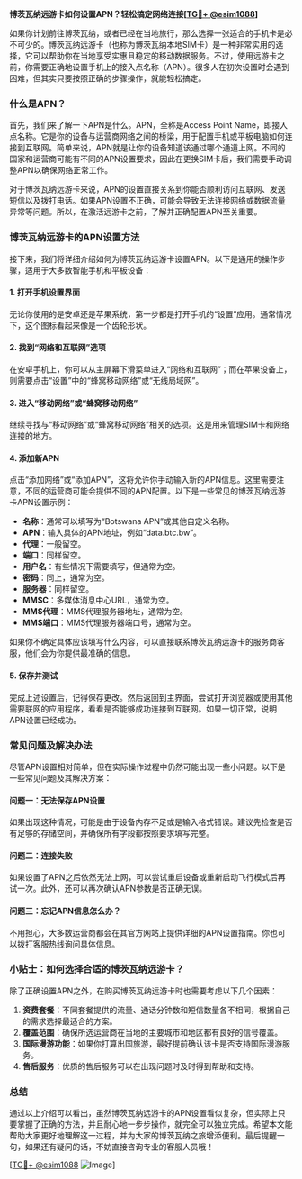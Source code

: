 **博茨瓦纳远游卡如何设置APN？轻松搞定网络连接[[TG💪+ @esim1088](https://t.me/s/esim1088)]**

如果你计划前往博茨瓦纳，或者已经在当地旅行，那么选择一张适合的手机卡是必不可少的。博茨瓦纳远游卡（也称为博茨瓦纳本地SIM卡）是一种非常实用的选择，它可以帮助你在当地享受实惠且稳定的移动数据服务。不过，使用远游卡之前，你需要正确地设置手机上的接入点名称（APN）。很多人在初次设置时会遇到困难，但其实只要按照正确的步骤操作，就能轻松搞定。

### 什么是APN？

首先，我们来了解一下APN是什么。APN，全称是Access Point Name，即接入点名称。它是你的设备与运营商网络之间的桥梁，用于配置手机或平板电脑如何连接到互联网。简单来说，APN就是让你的设备知道该通过哪个通道上网。不同的国家和运营商可能有不同的APN设置要求，因此在更换SIM卡后，我们需要手动调整APN以确保网络正常工作。

对于博茨瓦纳远游卡来说，APN的设置直接关系到你能否顺利访问互联网、发送短信以及拨打电话。如果APN设置不正确，可能会导致无法连接网络或数据流量异常等问题。所以，在激活远游卡之前，了解并正确配置APN至关重要。

### 博茨瓦纳远游卡的APN设置方法

接下来，我们将详细介绍如何为博茨瓦纳远游卡设置APN。以下是通用的操作步骤，适用于大多数智能手机和平板设备：

#### 1. 打开手机设置界面
无论你使用的是安卓还是苹果系统，第一步都是打开手机的“设置”应用。通常情况下，这个图标看起来像是一个齿轮形状。

#### 2. 找到“网络和互联网”选项
在安卓手机上，你可以从主屏幕下滑菜单进入“网络和互联网”；而在苹果设备上，则需要点击“设置”中的“蜂窝移动网络”或“无线局域网”。

#### 3. 进入“移动网络”或“蜂窝移动网络”
继续寻找与“移动网络”或“蜂窝移动网络”相关的选项。这是用来管理SIM卡和网络连接的地方。

#### 4. 添加新APN
点击“添加网络”或“添加APN”，这将允许你手动输入新的APN信息。这里需要注意，不同的运营商可能会提供不同的APN配置。以下是一些常见的博茨瓦纳远游卡APN设置示例：

- **名称**：通常可以填写为“Botswana APN”或其他自定义名称。
- **APN**：输入具体的APN地址，例如“data.btc.bw”。
- **代理**：一般留空。
- **端口**：同样留空。
- **用户名**：有些情况下需要填写，但通常为空。
- **密码**：同上，通常为空。
- **服务器**：同样留空。
- **MMSC**：多媒体消息中心URL，通常为空。
- **MMS代理**：MMS代理服务器地址，通常为空。
- **MMS端口**：MMS代理服务器端口号，通常为空。

如果你不确定具体应该填写什么内容，可以直接联系博茨瓦纳远游卡的服务商客服，他们会为你提供最准确的信息。

#### 5. 保存并测试
完成上述设置后，记得保存更改。然后返回到主界面，尝试打开浏览器或使用其他需要联网的应用程序，看看是否能够成功连接到互联网。如果一切正常，说明APN设置已经成功。

### 常见问题及解决办法

尽管APN设置相对简单，但在实际操作过程中仍然可能出现一些小问题。以下是一些常见问题及其解决方案：

#### 问题一：无法保存APN设置
如果出现这种情况，可能是由于设备内存不足或是输入格式错误。建议先检查是否有足够的存储空间，并确保所有字段都按照要求填写完整。

#### 问题二：连接失败
如果设置了APN之后依然无法上网，可以尝试重启设备或重新启动飞行模式后再试一次。此外，还可以再次确认APN参数是否正确无误。

#### 问题三：忘记APN信息怎么办？
不用担心，大多数运营商都会在其官方网站上提供详细的APN设置指南。你也可以拨打客服热线询问具体信息。

### 小贴士：如何选择合适的博茨瓦纳远游卡？

除了正确设置APN之外，在购买博茨瓦纳远游卡时也需要考虑以下几个因素：

1. **资费套餐**：不同套餐提供的流量、通话分钟数和短信数量各不相同，根据自己的需求选择最适合的方案。
2. **覆盖范围**：确保所选运营商在当地的主要城市和地区都有良好的信号覆盖。
3. **国际漫游功能**：如果你打算出国旅游，最好提前确认该卡是否支持国际漫游服务。
4. **售后服务**：优质的售后服务可以在出现问题时及时得到帮助和支持。

### 总结

通过以上介绍可以看出，虽然博茨瓦纳远游卡的APN设置看似复杂，但实际上只要掌握了正确的方法，并且耐心地一步步操作，就完全可以独立完成。希望本文能帮助大家更好地理解这一过程，并为大家的博茨瓦纳之旅增添便利。最后提醒一句，如果还有疑问的话，不妨直接咨询专业的客服人员哦！

[[TG💪+ @esim1088](https://t.me/s/esim1088) ![Image](https://i.postimg.cc/4NQfJmqS/Snipaste-2025-05-13-00-14-12.png)]